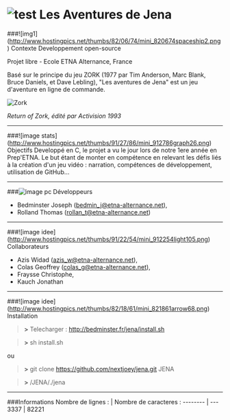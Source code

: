![test](http://img11.hostingpics.net/pics/594964large2.jpg)
Les Aventures de Jena
===================
###![img1] (http://www.hostingpics.net/thumbs/82/06/74/mini_820674spaceship2.png) Contexte
Developpement open-source
   
Projet libre - Ecole ETNA Alternance, France
   
Basé sur le principe du jeu ZORK (1977 par Tim Anderson, Marc Blank, Bruce Daniels, et Dave Lebling), "Les aventures de Jena" est un jeu d'aventure en ligne de commande.
   
![Zork](http://img11.hostingpics.net/pics/146935returntozork1.gif)
   
*Return of Zork, édité par Activision 1993*
***
###![image stats] (http://www.hostingpics.net/thumbs/91/27/86/mini_912786graph26.png) Objectifs
Developpé en C, le projet a vu le jour lors de notre 1ere année en Prep'ETNA.
Le but étant de monter en compétence en relevant les défis liés à la création d'un jeu vidéo : narration, compétences de développement, utilisation de GitHub...
***
###![image pc](http://www.hostingpics.net/thumbs/96/92/11/mini_969211webprogramming.png) Développeurs
 - Bedminster Joseph (bedmin_j@etna-alternance.net),
 - Rolland Thomas (rollan_t@etna-alternance.net)
   
***
   
###![image idee] (http://www.hostingpics.net/thumbs/91/22/54/mini_912254light105.png) Collaborateurs
  - Azis Widad (azis_w@etna-alternance.net),
  - Colas Geoffrey (colas_g@etna-alternance.net),
  - Fraysse Christophe,
  - Kauch Jonathan
   
***
   
###![image idee] (http://www.hostingpics.net/thumbs/82/18/61/mini_821861arrow68.png) Installation
> **>** Telecharger : http://bedminster.fr/jena/install.sh
   
> **>** sh install.sh
   
ou
   
> **>** git clone https://github.com/nextjoey/jena.git JENA
   
> **>** /JENA/./jena
   
***
   
###Informations
Nombre de lignes : | Nombre de caracteres :
-------- | ---
3337 | 82221